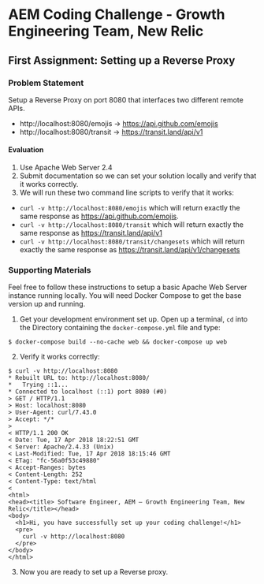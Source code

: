# AEM Coding Challenge - Growth Engineering Team, New Relic

## First Assignment: Setting up a Reverse Proxy

### Problem Statement

Setup a Reverse Proxy on port 8080 that interfaces two different remote APIs.

- http://localhost:8080/emojis -> https://api.github.com/emojis
- http://localhost:8080/transit -> https://transit.land/api/v1


#### Evaluation
1. Use Apache Web Server 2.4
2. Submit documentation so we can set your solution locally and verify that it works correctly.
3. We will run these two command line scripts to verify that it works:
  - `curl -v http://localhost:8080/emojis` which will return exactly the same response as https://api.github.com/emojis.
  - `curl -v http://localhost:8080/transit` which will return exactly the same response as https://transit.land/api/v1
  - `curl -v http://localhost:8080/transit/changesets` which will return exactly the same response as https://transit.land/api/v1/changesets

### Supporting Materials

Feel free to follow these instructions to setup a basic Apache Web Server instance running locally. You will need
Docker Compose to get the base version up and running.

1. Get your development environment set up. Open up a terminal, `cd` into the Directory
containing the `docker-compose.yml` file and type:
  ```
  $ docker-compose build --no-cache web && docker-compose up web
  ```
2. Verify it works correctly:
  ```
$ curl -v http://localhost:8080
* Rebuilt URL to: http://localhost:8080/
*   Trying ::1...
* Connected to localhost (::1) port 8080 (#0)
> GET / HTTP/1.1
> Host: localhost:8080
> User-Agent: curl/7.43.0
> Accept: */*
>
< HTTP/1.1 200 OK
< Date: Tue, 17 Apr 2018 18:22:51 GMT
< Server: Apache/2.4.33 (Unix)
< Last-Modified: Tue, 17 Apr 2018 18:15:46 GMT
< ETag: "fc-56a0f53c49880"
< Accept-Ranges: bytes
< Content-Length: 252
< Content-Type: text/html
<
<html>
  <head><title> Software Engineer, AEM — Growth Engineering Team, New Relic</title></head>
  <body>
    <h1>Hi, you have successfully set up your coding challenge!</h1>
    <pre>
      curl -v http://localhost:8080
    </pre>
  </body>
</html>
  ```

3. Now you are ready to set up a Reverse proxy.
